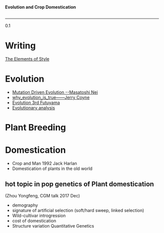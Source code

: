 ﻿
**Evolution and Crop Domestication**
##


----------


 0.1

# Writing
[The Elements of Style](https://en.wikipedia.org/wiki/The_Elements_of_Style)




# Evolution
* [Mutation Driven Evolution --Masatoshi Nei]()
* [why_evolution_is_true——Jerry Coyne]()
* [Evolution 3rd Futuyama]()
* [Evolutionary analysis]()

# Plant Breeding

# Domestication
+ Crop and Man  1992 Jack Harlan
+ Domestication of plants in the old world

## hot topic in pop genetics of Plant domestication
(Zhou Yongfeng, CGM talk 2017 Dec)
* demography 
* signature of artificial selection (soft/hard sweep, linked selection)
* Wild-cultivar introgression
* cost of domestication
* Structure variation
 Quantitative Genetics
